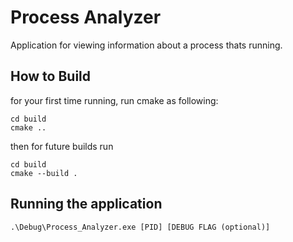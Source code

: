 # Process Analyzer
Application for viewing information about a process thats running. 

## How to Build

for your first time running, run cmake as following: 
```pwsh
cd build 
cmake ..
```

then for future builds run
```pwsh
cd build
cmake --build .
```

## Running the application

```pwsh
.\Debug\Process_Analyzer.exe [PID] [DEBUG FLAG (optional)]
```
